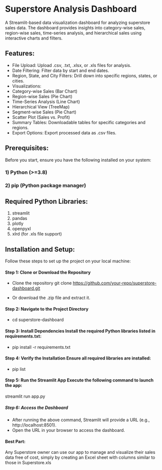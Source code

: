 # Superstore Analysis Dashboard
A Streamlit-based data visualization dashboard for analyzing superstore sales data. The dashboard provides insights into category-wise sales, region-wise sales, time-series analysis, and hierarchical sales using interactive charts and filters.

## Features:
* File Upload: Upload .csv, .txt, .xlsx, or .xls files for analysis.
* Date Filtering: Filter data by start and end dates.
* Region, State, and City Filters: Drill down into specific regions, states, or cities.
* Visualizations:
* Category-wise Sales (Bar Chart)
* Region-wise Sales (Pie Chart)
* Time-Series Analysis (Line Chart)
* Hierarchical View (TreeMap)
* Segment-wise Sales (Pie Chart)
* Scatter Plot (Sales vs. Profit)
* Summary Tables: Downloadable tables for specific categories and regions.
* Export Options: Export processed data as .csv files.

## Prerequisites:
Before you start, ensure you have the following installed on your system:
### 1) Python (>=3.8)
### 2) pip (Python package manager)

## Required Python Libraries:
1) streamlit
2) pandas
3) plotly
4) openpyxl
5) xlrd (for .xls file support)

## Installation and Setup:
Follow these steps to set up the project on your local machine:

#### Step 1: Clone or Download the Repository
* Clone the repository
  git clone https://github.com/your-repo/superstore-dashboard.git

* Or download the .zip file and extract it.

#### Step 2: Navigate to the Project Directory
* cd superstore-dashboard

#### Step 3: Install Dependencies Install the required Python libraries listed in requirements.txt:
* pip install -r requirements.txt

#### Step 4: Verify the Installation Ensure all required libraries are installed:
* pip list

#### Step 5: Run the Streamlit App Execute the following command to launch the app:
streamlit run app.py

##### Step 6: Access the Dashboard
* After running the above command, Streamlit will provide a URL (e.g., http://localhost:8501).
* Open the URL in your browser to access the dashboard.

#### Best Part:
Any Superstore owner can use our app to manage and visualize their sales data free of cost, simply by creating an Excel sheet with columns similar to those in Superstore.xls
